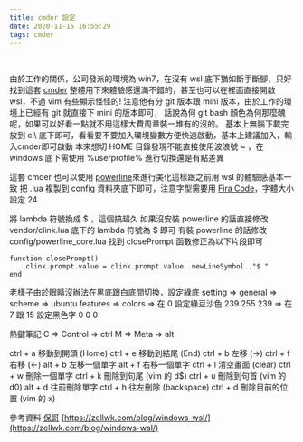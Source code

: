 ```yaml
---
title: cmder 設定
date: 2020-11-15 16:55:29
tags: cmder
---
```

&nbsp;
<!-- more -->

由於工作的關係，公司發派的環境為 win7，在沒有 wsl 底下猶如斷手斷腳，只好找到這套 [cmder](https://cmder.net/)
整體用下來體驗感還滿不錯的，甚至也可以在裡面直接開啟 wsl，不過 vim 有些顯示怪怪的!
注意他有分 git 版本跟 mini 版本，由於工作的環境上已經有 git 就直接下 mini 的版本即可，
話說為何 git bash 顏色為何那麼醜呢，如果可以好看一點就不用這樣大費周章裝一堆有的沒的。
基本上無腦下載完放到 c:\ 底下即可，看看要不要加入環境變數方便快速啟動，基本上建議加入，輸入cmder即可啟動
本來想切 HOME 目錄發現不能直接使用波浪號 ~ ，在 windows 底下需使用 %userprofile% 進行切換還是有點差異

這套 cmder 也可以使用 [powerline](https://github.com/AmrEldib/cmder-powerline-prompt)來進行美化這樣跟之前用 wsl 的體驗感基本一致
把 .lua 複製到 config 資料夾底下即可，注意字型需要用 [Fira Code](https://github.com/tonsky/FiraCode)，字體大小設定 24

將 lambda 符號換成 $ ，這個搞超久
如果沒安裝 powerline 的話直接修改 vendor/clink.lua 底下的 lambda 符號為 $ 即可
有裝 powerline 的話修改 config/powerline_core.lua 找到 closePrompt 函數修正為以下片段即可
```
function closePrompt()
	clink.prompt.value = clink.prompt.value..newLineSymbol.."$ "
end
```

老樣子由於眼睛沒辦法在黑底跟白底間切換，設定綠底
setting => general => scheme => ubuntu 
features => colors => 在 0 設定綠豆沙色 239 255 239 => 在 7 跟 15 設定黑色字 0 0 0

熱鍵筆記
C => Control => ctrl
M => Meta => alt

ctrl + a 移動到開頭 (Home)
ctrl + e 移動到結尾 (End)
ctrl + b 左移 (->)
ctrl + f 右移 (<-)
alt + b 左移一個單字
alt + f 右移一個單字
ctrl + l 清空畫面 (clear)
ctrl + w 刪除一個單字
ctrl + k 刪除到句尾 (vim 的 d$)
ctrl + u 刪除到句首 (vim 的 d0)
alt + d 往前刪除單字
ctrl + h 往左刪除 (backspace)
ctrl + d 刪除目前的位置 (vim 的 x)

參考資料
[保哥](https://blog.miniasp.com/post/2015/09/27/Useful-tool-Cmder)
[https://zellwk.com/blog/windows-wsl/](https://zellwk.com/blog/windows-wsl/)
